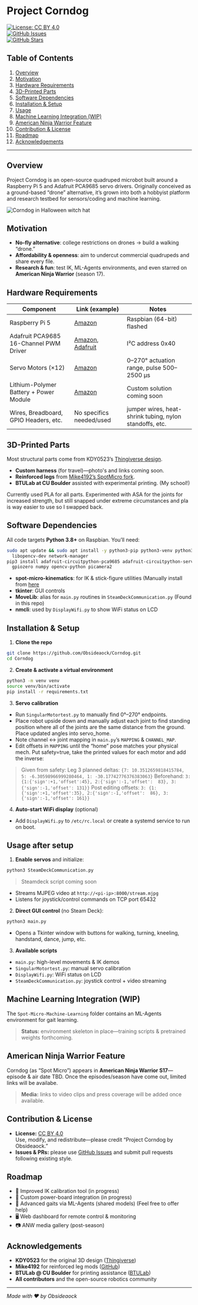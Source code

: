 # Project Corndog

[![License: CC BY 4.0](https://img.shields.io/badge/License-CC%20BY%204.0-lightgrey.svg)](https://creativecommons.org/licenses/by/4.0/)  
[![GitHub Issues](https://img.shields.io/github/issues/Obsideaock/Corndog.svg)](https://github.com/Obsideaock/Corndog/issues)  
[![GitHub Stars](https://img.shields.io/github/stars/Obsideaock/Corndog.svg)](https://github.com/Obsideaock/Corndog/stargazers)

## Table of Contents

1. [Overview](#overview)  
2. [Motivation](#motivation)  
3. [Hardware Requirements](#hardware-requirements)  
4. [3D-Printed Parts](#3d-printed-parts)  
5. [Software Dependencies](#software-dependencies)  
6. [Installation & Setup](#installation--setup)  
7. [Usage](#usage)  
8. [Machine Learning Integration (WIP)](#machine-learning-integration-wip)  
9. [American Ninja Warrior Feature](#american-ninja-warrior-feature)  
10. [Contribution & License](#contribution--license)  
11. [Roadmap](#roadmap)  
12. [Acknowledgements](#acknowledgements)  

---

## Overview
Project Corndog is an open-source quadruped microbot built around a Raspberry Pi 5 and Adafruit PCA9685 servo drivers. Originally conceived as a ground-based “drone” alternative, it’s grown into both a hobbyist platform and research testbed for sensors/coding and machine learning.

![Corndog in Halloween witch hat](/Assets/IMG_4835.jpg)

## Motivation
- **No-fly alternative**: college restrictions on drones → build a walking “drone.”  
- **Affordability & openness**: aim to undercut commercial quadrupeds and share every file.  
- **Research & fun**: test IK, ML-Agents environments, and even starred on **American Ninja Warrior** (season 17).

## Hardware Requirements
| Component                                | Link (example)                                          | Notes                                                         |
|------------------------------------------|---------------------------------------------------------|---------------------------------------------------------------|
| Raspberry Pi 5                           | [Amazon](https://a.co/d/dEzpuJt)                                                | Raspbian (64-bit) flashed                                    |
| Adafruit PCA9685 16-Channel PWM Driver   | [Amazon](https://a.co/d/57Q8URR), [Adafruit](https://www.adafruit.com/product/815)                                    | I²C address 0x40                                              |
| Servo Motors (×12)                       | [Amazon](https://a.co/d/4C4s5K8)                                                | 0–270° actuation range, pulse 500–2500 µs                    |
| Lithium-Polymer Battery + Power Module   | [Amazon](https://a.co/d/3LN6lL5)                                                | Custom solution coming soon                                 |
| Wires, Breadboard, GPIO Headers, etc.    | No specifics needed/used                                 | jumper wires, heat-shrink tubing, nylon standoffs, etc.      |

## 3D-Printed Parts
Most structural parts come from KDY0523’s [Thingiverse design](https://www.thingiverse.com/thing:3445283).  
- **Custom harness** (for travel)—photo's and links coming soon.  
- **Reinforced legs** from [Mike4192’s SpotMicro fork](https://github.com/mike4192/spotMicro).  
- **BTULab at CU Boulder** assisted with experimental printing. (My school!)

Currently used PLA for all parts. Experimented with ASA for the joints for increased strength, but still snapped under extreme circumstances and pla is way easier to use so I swapped back.

## Software Dependencies
All code targets **Python 3.8+** on Raspbian. You’ll need:

```bash
sudo apt update && sudo apt install -y python3-pip python3-venv python3-tk \
  libopencv-dev network-manager
pip3 install adafruit-circuitpython-pca9685 adafruit-circuitpython-servokit \
  gpiozero numpy opencv-python picamera2
```

- **spot-micro-kinematics**: for IK & stick-figure utilities   (Manually install from [here](https://github.com/mike4192/spot_micro_kinematics_python/tree/master) 
- **tkinter**: GUI controls  
- **MoveLib**: alias for `main.py` routines in `SteamDeckCommunication.py`  (Found in this repo)
- **nmcli**: used by `DisplayWifi.py` to show WiFi status on LCD  

## Installation & Setup

1. **Clone the repo**  
```bash
git clone https://github.com/Obsideaock/Corndog.git
cd Corndog
```

2. **Create & activate a virtual environment**  
```bash
python3 -m venv venv
source venv/bin/activate
pip install -r requirements.txt
```

3. **Servo calibration**  
- Run `SingularMotortest.py` to manually find 0°–270° endpoints.
- Place robot upside down and manually adjust each joint to find standing position where all of the joints are the same distance from the ground. Place updated angles into servo_home.
- Note channel ↔ joint mapping in `main.py`’s `MAPPING` & `CHANNEL_MAP`.  
- Edit offsets in `MAPPING` until the “home” pose matches your physical mech. Put safety=true, take the printed values for each motor and add the inverse:
> Given from safety: Leg 3 planned deltas: ```{7: 10.3512659818415784, 5: -6.30598966999280464, 1: -30.17742776376383063}```
> Beforehand: ```3: {1:{'sign':+1,'offset':45}, 2:{'sign':-1,'offset':  83}, 3:{'sign':-1,'offset': 131}}```
> Post editing offsets: ```3: {1:{'sign':+1,'offset':35}, 2:{'sign':-1,'offset':  86}, 3:{'sign':-1,'offset': 161}}```

4. **Auto-start WiFi display** (optional)  
- Add `DisplayWifi.py` to `/etc/rc.local` or create a systemd service to run on boot.


## Usage after setup

1. **Enable servos** and initialize:  
```bash
python3 SteamDeckCommunication.py
```
> Steamdeck script coming soon

- Streams MJPEG video at `http://<pi-ip>:8000/stream.mjpg`  
- Listens for joystick/control commands on TCP port 65432

2. **Direct GUI control** (no Steam Deck):  
```bash
python3 main.py
```

- Opens a Tkinter window with buttons for walking, turning, kneeling, handstand, dance, jump, etc.

3. **Available scripts**  
- `main.py`: high-level movements & IK demos  
- `SingularMotortest.py`: manual servo calibration  
- `DisplayWifi.py`: WiFi status on LCD  
- `SteamDeckCommunication.py`: joystick control + video streaming  

## Machine Learning Integration (WIP)

The `Spot-Micro-Machine-Learning` folder contains an ML-Agents environment for gait learning.  
> **Status:** environment skeleton in place—training scripts & pretrained weights forthcoming.

## American Ninja Warrior Feature

Corndog (as “Spot Micro”) appears in **American Ninja Warrior S17**—episode & air date TBD. Once the episodes/season have come out, limited links will be availabe.
> **Media:** links to video clips and press coverage will be added once available.

## Contribution & License

- **License:** [CC BY 4.0](https://creativecommons.org/licenses/by/4.0/)  
  Use, modify, and redistribute—please credit “Project Corndog by Obsideaock.”  
- **Issues & PRs:** please use [GitHub Issues](https://github.com/Obsideaock/Corndog/issues) and submit pull requests following existing style.

## Roadmap

- 🔧 Improved IK calibration tool (in progress)  
- 🔋 Custom power-board integration  (in progress)
- 🦾 Advanced gaits via ML-Agents (shared models) (Feel free to offer help)
- 🖥️ Web dashboard for remote control & monitoring  
- 📷 ANW media gallery (post-season)

## Acknowledgements

- **KDY0523** for the original 3D design ([Thingiverse](https://www.thingiverse.com/thing:3445283))  
- **Mike4192** for reinforced leg mods ([GitHub](https://github.com/mike4192/spotMicro))  
- **BTULab @ CU Boulder** for printing assistance ([BTULab](https://www.colorado.edu/atlas/btu-lab))
- **All contributors** and the open-source robotics community  

---

*Made with ❤️ by Obsideaock*

